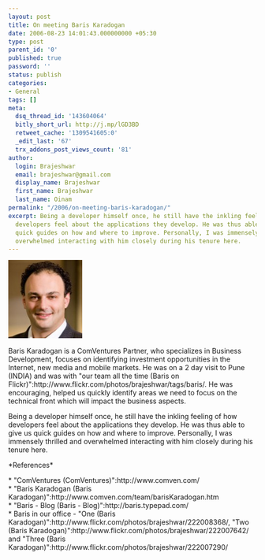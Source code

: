 ```yaml
---
layout: post
title: On meeting Baris Karadogan
date: 2006-08-23 14:01:43.000000000 +05:30
type: post
parent_id: '0'
published: true
password: ''
status: publish
categories:
- General
tags: []
meta:
  dsq_thread_id: '143604064'
  bitly_short_url: http://j.mp/lGD3BD
  retweet_cache: '1309541605:0'
  _edit_last: '67'
  trx_addons_post_views_count: '81'
author:
  login: Brajeshwar
  email: brajeshwar@gmail.com
  display_name: Brajeshwar
  first_name: Brajeshwar
  last_name: Oinam
permalink: "/2006/on-meeting-baris-karadogan/"
excerpt: Being a developer himself once, he still have the inkling feeling of how
  developers feel about the applications they develop. He was thus able to give us
  quick guides on how and where to improve. Personally, I was immensely thrilled and
  overwhelmed interacting with him closely during his tenure here.
---
```

<p><a href="http://baris.typepad.com/"><img src="/static/2006/08/bariskaradogan.jpg" alt="Baris Karadogan" class="alignright" /></a></p>
<p>Baris Karadogan is a ComVentures Partner, who specializes in Business Development, focuses on identifying investment opportunities in the Internet, new media and mobile markets. He was on a 2 day visit to Pune (INDIA) and was with "our team all the time (Baris on Flickr)":http://www.flickr.com/photos/brajeshwar/tags/baris/. He was encouraging, helped us quickly identify areas we need to focus on the technical front which will impact the business aspects.</p>
<p>Being a developer himself once, he still have the inkling feeling of how developers feel about the applications they develop. He was thus able to give us quick guides on how and where to improve. Personally, I was immensely thrilled and overwhelmed interacting with him closely during his tenure here.</p>
<p>*References*</p>
<p>* "ComVentures (ComVentures)":http://www.comven.com/<br />
* "Baris Karadogan (Baris Karadogan)":http://www.comven.com/team/barisKaradogan.htm<br />
* "Baris - Blog (Baris - Blog)":http://baris.typepad.com/<br />
* Baris in our office - "One (Baris Karadogan)":http://www.flickr.com/photos/brajeshwar/222008368/, "Two (Baris Karadogan)":http://www.flickr.com/photos/brajeshwar/222007642/ and "Three (Baris Karadogan)":http://www.flickr.com/photos/brajeshwar/222007290/</p>
